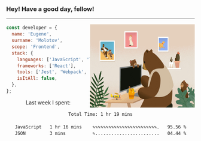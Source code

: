### Hey! Have a good day, fellow!
---
<img align='right' alt='GIF' vertical-align='center' src='./src/giphy.gif' width='280px' height='222px'/>

```javascript
const developer = {
  name: 'Eugene',
  surname: 'Molotov',
  scope: 'Frontend',
  stack: {
    languages: ['JavaScript', 'TypeScript'],
    frameworks: ['React'],
    tools: ['Jest', 'Webpack', 'Sass'],
    isItAll: false,
  },
};
```
<p align="center">
  Last week I spent:
</p>
<div align="center">
<!--START_SECTION:waka-->

```txt
Total Time: 1 hr 19 mins

JavaScript   1 hr 16 mins    ✎✎✎✎✎✎✎✎✎✎✎✎✎✎✎✎✎✎✎✎✎✎✎✎.   95.56 %
JSON         3 mins          ✎........................   04.44 %
```

<!--END_SECTION:waka-->

